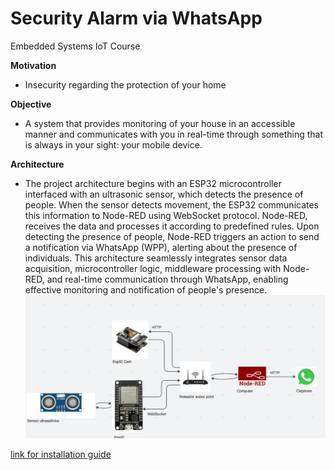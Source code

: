 
# Security Alarm via WhatsApp
Embedded Systems IoT Course

**Motivation**

- Insecurity regarding the protection of your home

**Objective**

- A system that provides monitoring of your house in an accessible manner and communicates with you in real-time through something that is always in your sight: your mobile device.

**Architecture**
- The project architecture begins with an ESP32 microcontroller interfaced with an ultrasonic sensor, which detects the presence of people. When the sensor detects movement, the ESP32 communicates this information to Node-RED using WebSocket protocol. Node-RED, receives the data and processes it according to predefined rules. Upon detecting the presence of people, Node-RED triggers an action to send a notification via WhatsApp (WPP), alerting about the presence of individuals. This architecture seamlessly integrates sensor data acquisition, microcontroller logic, middleware processing with Node-RED, and real-time communication through WhatsApp, enabling effective monitoring and notification of people's presence.
 ![architecture](https://github.com/ma-river/IOT2024/blob/main/Images/Architecture.jpeg)

[link for installation guide](https://github.com/ma-river/IOT2024/tree/main/Installation%20Guide)


